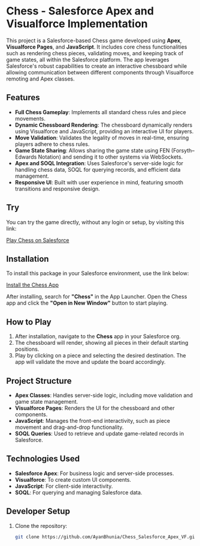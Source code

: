 # Chess - Salesforce Apex and Visualforce Implementation

This project is a Salesforce-based Chess game developed using **Apex**, **Visualforce Pages**, and **JavaScript**. It includes core chess functionalities such as rendering chess pieces, validating moves, and keeping track of game states, all within the Salesforce platform. The app leverages Salesforce's robust capabilities to create an interactive chessboard while allowing communication between different components through Visualforce remoting and Apex classes.

## Features

- **Full Chess Gameplay**: Implements all standard chess rules and piece movements.
- **Dynamic Chessboard Rendering**: The chessboard dynamically renders using Visualforce and JavaScript, providing an interactive UI for players.
- **Move Validation**: Validates the legality of moves in real-time, ensuring players adhere to chess rules.
- **Game State Sharing**: Allows sharing the game state using FEN (Forsyth–Edwards Notation) and sending it to other systems via WebSockets.
- **Apex and SOQL Integration**: Uses Salesforce's server-side logic for handling chess data, SOQL for querying records, and efficient data management.
- **Responsive UI**: Built with user experience in mind, featuring smooth transitions and responsive design.

## Try

You can try the game directly, without any login or setup, by visiting this link:

[Play Chess on Salesforce](https://dqy00000brzl7map-dev-ed.develop.my.salesforce-sites.com/Chess)

## Installation

To install this package in your Salesforce environment, use the link below:

[Install the Chess App](https://login.salesforce.com/packaging/installPackage.apexp?p0=04tdM0000004RRR&isdtp=p1)

After installing, search for **"Chess"** in the App Launcher. Open the Chess app and click the **"Open in New Window"** button to start playing.

## How to Play

1. After installation, navigate to the **Chess** app in your Salesforce org.
2. The chessboard will render, showing all pieces in their default starting positions.
3. Play by clicking on a piece and selecting the desired destination. The app will validate the move and update the board accordingly.

## Project Structure

- **Apex Classes**: Handles server-side logic, including move validation and game state management.
- **Visualforce Pages**: Renders the UI for the chessboard and other components.
- **JavaScript**: Manages the front-end interactivity, such as piece movement and drag-and-drop functionality.
- **SOQL Queries**: Used to retrieve and update game-related records in Salesforce.

## Technologies Used

- **Salesforce Apex**: For business logic and server-side processes.
- **Visualforce**: To create custom UI components.
- **JavaScript**: For client-side interactivity.
- **SOQL**: For querying and managing Salesforce data.

## Developer Setup

1. Clone the repository:

   ```bash
   git clone https://github.com/AyanBhunia/Chess_Salesforce_Apex_VF.git
